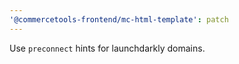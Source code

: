```yaml
---
'@commercetools-frontend/mc-html-template': patch
---
```


Use `preconnect` hints for launchdarkly domains.
